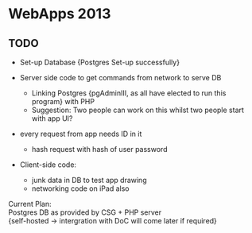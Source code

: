 # WebApps 2013

  
## TODO

 - Set-up Database {Postgres Set-up successfully}  

 - Server side code to get commands from network to serve DB  
    - Linking Postgres {pgAdminIII, as all have elected to run this program} with PHP
    - Suggestion: Two people can work on this whilst two people start with app UI?

 - every request from app needs ID in it  
    - hash request with hash of user password  

 - Client-side code:  
    - junk data in DB to test app drawing  
    - networking code on iPad also  

Current Plan:  
Postgres DB as provided by CSG + PHP server  
{self-hosted -> intergration with DoC will come later if required}  

